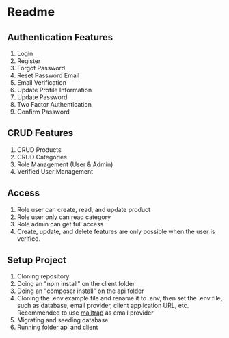 # Readme
## Authentication Features
1. Login 
2. Register
3. Forgot Password
4. Reset Password Email
5. Email Verification
6. Update Profile Information
7. Update Password
8. Two Factor Authentication
9. Confirm Password

## CRUD Features
1. CRUD Products
2. CRUD Categories 
3. Role Management (User & Admin)
4. Verified User Management

## Access
1. Role user can create, read, and update product
2. Role user only can read category
3. Role admin can get full access 
4. Create, update, and delete features are only possible when the user is verified.

## Setup Project
1. Cloning repository
2. Doing an "npm install" on the client folder
3. Doing an "composer install" on the api folder
4. Cloning the .env.example file and rename it to .env, then set the .env file, such as database, email provider, client application URL, etc. Recommended to use [mailtrap](https://mailtrap.io) as email provider
5. Migrating and seeding database 
6. Running folder api and client 